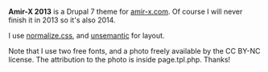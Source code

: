 **Amir-X 2013** is a Drupal 7 theme for [amir-x.com](http://amir-x.com/).
Of course I will never finish it in 2013 so it's also 2014.

I use [normalize.css][normalize.css], and [unsemantic][unsemantic] for layout.

[normalize.css]: https://github.com/necolas/normalize.css
[unsemantic]: http://unsemantic.com/

Note that I use two free fonts, and a photo freely available by the CC BY-NC license. The attribution to the photo
is inside page.tpl.php. Thanks!
